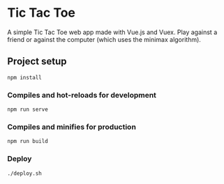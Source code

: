 # Tic Tac Toe

A simple Tic Tac Toe web app made with Vue.js and Vuex. Play against a friend or against the computer (which uses the minimax algorithm).

## Project setup
```
npm install
```

### Compiles and hot-reloads for development
```
npm run serve
```

### Compiles and minifies for production
```
npm run build
```

### Deploy
```
./deploy.sh
```